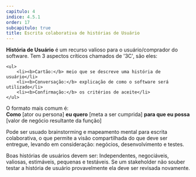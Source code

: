 ```yaml
---
capitulo: 4
indice: 4.5.1
order: 17
subcapitulo: true
title: Escrita colaborativa de histórias de Usuário
---
```


<p> <b>História de Usuário</b> é um recurso valioso para o usuário/comprador do software. Tem 3 aspectos críticos chamados de '3C', são eles:

    <ul>
        <li><b>Cartão:</b> meio que se descreve uma história de usuário</li>
        <li><b>Conversação:</b> explicação de como o software será utilizado</li>
        <li><b>Confirmação:</b> os critérios de aceite</li>
    </ul>

</p>

<p>
    O formato mais comum é: 
    <br>
    <b>Como</b> [ator ou persona] <b>eu quero</b> [meta a ser cumprida] <b>para que eu possa</b> [valor de negócio resultante da função]
</p>

<p>
    Pode ser usuado brainstorming e mapeamento mental para escrita colaborativa, o que permite a visão compartilhada do que deve ser entregue, levando em consideração: negócios, desenvolvimento e testes. 
</p>

<p> Boas histórias de usuários devem ser: Independentes, negociáveis, valiosas, estimáveis, pequenas e testáveis. Se um stakeholder não souber testar a história de usuário provavelmente ela deve ser revisada novamente.</p>
